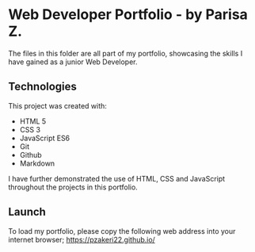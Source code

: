 # Web Developer Portfolio - by Parisa Z.

The files in this folder are all part of my portfolio, showcasing the skills I have gained as a junior Web Developer. 

## Technologies

This project was created with:
- HTML 5
- CSS 3
- JavaScript ES6
- Git
- Github
- Markdown

I have further demonstrated the use of HTML, CSS and JavaScript throughout the projects in this portfolio.
 
## Launch

To load my portfolio, please copy the following web address into your internet browser;
https://pzakeri22.github.io/


